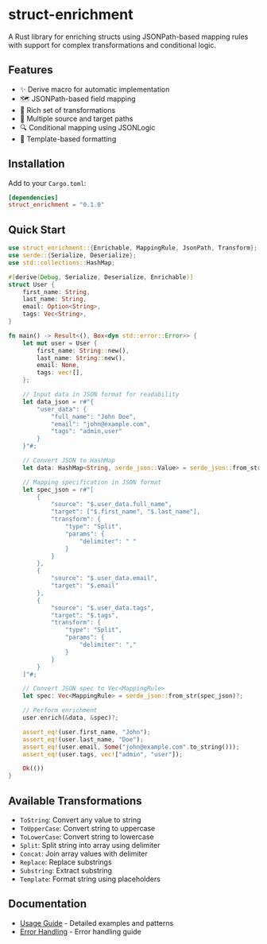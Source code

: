 # struct-enrichment

A Rust library for enriching structs using JSONPath-based mapping rules with support for complex transformations and conditional logic.

## Features

- ✨ Derive macro for automatic implementation
- 🗺️ JSONPath-based field mapping
- 🔄 Rich set of transformations
- 🎯 Multiple source and target paths
- 🔍 Conditional mapping using JSONLogic
- 🎨 Template-based formatting

## Installation

Add to your `Cargo.toml`:
```toml
[dependencies]
struct_enrichment = "0.1.0"
```

## Quick Start

```rust
use struct_enrichment::{Enrichable, MappingRule, JsonPath, Transform};
use serde::{Serialize, Deserialize};
use std::collections::HashMap;

#[derive(Debug, Serialize, Deserialize, Enrichable)]
struct User {
    first_name: String,
    last_name: String,
    email: Option<String>,
    tags: Vec<String>,
}

fn main() -> Result<(), Box<dyn std::error::Error>> {
    let mut user = User {
        first_name: String::new(),
        last_name: String::new(),
        email: None,
        tags: vec![],
    };

    // Input data in JSON format for readability
    let data_json = r#"{
        "user_data": {
            "full_name": "John Doe",
            "email": "john@example.com",
            "tags": "admin,user"
        }
    }"#;

    // Convert JSON to HashMap
    let data: HashMap<String, serde_json::Value> = serde_json::from_str(data_json)?;

    // Mapping specification in JSON format
    let spec_json = r#"[
        {
            "source": "$.user_data.full_name",
            "target": ["$.first_name", "$.last_name"],
            "transform": {
                "type": "Split",
                "params": {
                    "delimiter": " "
                }
            }
        },
        {
            "source": "$.user_data.email",
            "target": "$.email"
        },
        {
            "source": "$.user_data.tags",
            "target": "$.tags",
            "transform": {
                "type": "Split",
                "params": {
                    "delimiter": ","
                }
            }
        }
    ]"#;

    // Convert JSON spec to Vec<MappingRule>
    let spec: Vec<MappingRule> = serde_json::from_str(spec_json)?;

    // Perform enrichment
    user.enrich(&data, &spec)?;

    assert_eq!(user.first_name, "John");
    assert_eq!(user.last_name, "Doe");
    assert_eq!(user.email, Some("john@example.com".to_string()));
    assert_eq!(user.tags, vec!["admin", "user"]);

    Ok(())
}
```

## Available Transformations

- `ToString`: Convert any value to string
- `ToUpperCase`: Convert string to uppercase
- `ToLowerCase`: Convert string to lowercase
- `Split`: Split string into array using delimiter
- `Concat`: Join array values with delimiter
- `Replace`: Replace substrings
- `Substring`: Extract substring
- `Template`: Format string using placeholders

## Documentation
- [Usage Guide](./docs/usage.md) - Detailed examples and patterns
- [Error Handling](./docs/error_handling.md) - Error handling guide
